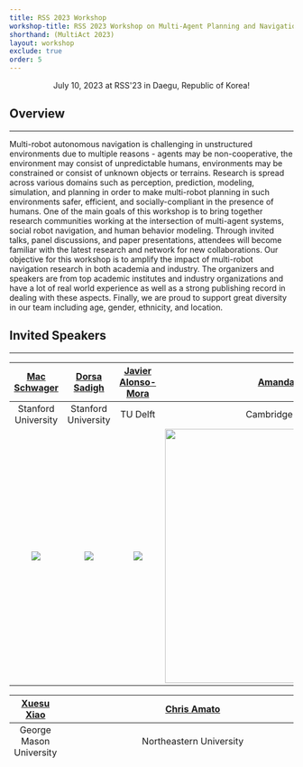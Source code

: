 ```yaml
---
title: RSS 2023 Workshop
workshop-title: RSS 2023 Workshop on Multi-Agent Planning and Navigation in Challenging Environments
shorthand: (MultiAct 2023)
layout: workshop
exclude: true
order: 5
---
```


<center> July 10, 2023 at RSS'23 in Daegu, Republic of Korea!</center>

Overview
--------  
***

Multi-robot autonomous navigation is challenging in unstructured environments due to multiple reasons - agents may be non-cooperative, the environment may consist of unpredictable humans, environments may be constrained or consist of unknown objects or terrains. Research is spread across various domains such as perception, prediction, modeling, simulation, and planning in order to make multi-robot planning in such environments safer, efficient, and socially-compliant in the presence of humans. One of the main goals of this workshop is to bring together research communities working at the intersection of multi-agent systems, social robot navigation, and human behavior modeling. Through invited talks, panel discussions, and paper presentations, attendees will become familiar with the latest research and network for new collaborations. Our objective for this workshop is to amplify the impact of multi-robot navigation research in both academia and industry. The organizers and speakers are from top academic institutes and industry organizations and have a lot of real world experience as well as a strong publishing record in dealing with these aspects. Finally, we are proud to support great diversity in our team including age, gender, ethnicity, and location.

<!-- 
[Tweets by BADUE22](https://twitter.com/BADUE22?ref_src=twsrc%5Etfw)

[](https://twitter.com/BADUE22?ref_src=twsrc%5Etfw)

Follow us on Twitter to stay updated ! -->

Invited Speakers
----------------
***

| [Mac Schwager](https://web.stanford.edu/~schwager/) | [Dorsa Sadigh](https://dorsa.fyi/) | [Javier Alonso-Mora](http://www.alonsomora.com/) | [Amanda Prorok](https://proroklab.org/wp/) |
| :--------------------: | :--------------------: | :--------------------: | :--------------------: |
| Stanford University    | Stanford University    | TU Delft           | Cambridge University    | 
| <img src="https://obj.umiacs.umd.edu/badue-accepted/rss/mac.png"> | <img src="https://obj.umiacs.umd.edu/badue-accepted/rss/dorsa.png"> | <img src="https://obj.umiacs.umd.edu/badue-accepted/rss/javier.png">  | <img src="https://obj.umiacs.umd.edu/badue-accepted/rss/amanda.png" width=450 height=450>| 



| [Xuesu Xiao](https://cs.gmu.edu/~xiao/) | [Chris Amato](https://www.ccs.neu.edu/home/camato/) | [Anca Dragan](https://people.eecs.berkeley.edu/~anca/) | [Matthew Gombolay](https://core-robotics.gatech.edu/) |
| :--------------------: | :--------------------: | :--------------------: | :--------------------: |
| George Mason University        | Northeastern University      | UC Berkeley    | Georgia Tech       |
| <img src="https://obj.umiacs.umd.edu/badue-accepted/rss/xuesu.png"> | <img src="https://obj.umiacs.umd.edu/badue-accepted/rss/chris.png" width=450 height=450> | <img src="https://obj.umiacs.umd.edu/badue-accepted/rss/anca.png" width=550 height=550> | <img src="https://drive.google.com/uc?export=view&id=1Is1s7Dju3ri7EpaHS-LgCl9JXQAzGKFX" width=650 height=6150> |


Call for Papers
---------------
***

We invite participants to submit either short (4+n) or long papers (8+n). We encourage the submission of early ideas, late-breaking results, position papers, or open research questions that are likely to generate interesting discussions. **Work published elsewhere is allowed.** Accepted papers will be presented in a poster session and selected papers as spotlight talks. All submitted contributions will go through a single blind review process.

  

Topics include, and are not limited to:
---------------
***

The specific goals of the workshop will be to discuss ideas around following topics:

* Perception in unstructured environments
* Mapping and localization
* Recognizing novel objects
* Multi-agent trajectory forecasting
* Multi-agent behavior prediction
* Human behavior modeling 
* Modeling human factors and interactions
* Coordination and competition among multiple autonomous agents
* Ad-hoc teamwork
* Non-Cooperative navigation
* Learning for multi-agent navigation
* Theory for multi-agent systems
* Autonomous racing
* Game-theoretic planning
* Multi-agent decision making 
* Reinforcement learning in autonomous driving
* ADAS and autonomous driving
* Off-road navigation


  

Submission
---------------
***

Submit here: [**CMT**](https://cmt3.research.microsoft.com/MultiAct2023/Submission/Index).


Important Dates
---------------
***

*   **Submission deadline:** June 01, 2023 (AoE) 
*   **Notification of acceptance:** June 14, 2023 (AoE)
*   **Camera Ready Submission:** Jun 21, 2023 (AoE)
*   **Workshop date:** July 10, 2023 


Program (subject to change)
---------------
***

| Time            | Event                             | Talk Title (TBA)|
| --------------- | --------------------------------- ||
| 9:00 - 9:15     | Introductory Remarks              ||
| 9:15 - 9:50     | [**Chris Amato**](https://www.ccs.neu.edu/home/camato/)                       |**Reinforcement Learning for Multi-Robot Coordination (and Navigation)**|
| 9:50 - 10:25    | [**Xuesu Xiao**](https://cs.gmu.edu/~xiao/)                        |**Learning Navigation in Challenging Environments**|
| 10:25 - 11:00   | Break                             ||
| 11:00 - 11:35   | [**Matthew Gombolay**](https://core-robotics.gatech.edu/)                  |**Assume a Spherical Human…Bovine Joke Appropriation from Physics for Guidance in HRI**|
| 11:35 - 12:10   | [**Anca Dragan**](https://people.eecs.berkeley.edu/~anca/)                       |**Robust human behavior models**|
| 12:10 - 13:40   | Lunch                             |Poster Session for spotlight talks|
| 13:40 - 14:25   | Spotlight Talks                   ||
| 14:25 - 15:00   | Mac Schwager                      ||
| 15:00 - 15:35   | [**Dorsa Sadigh**](https://dorsa.fyi/)                      ||
| 15:35 - 16:10   | [**Javier Alonso-Mora**](http://www.alonsomora.com/)                |**Motion planning among decision-making agents: modeling uncertainty and multi-agent interaction**|
| 16:10 - 16:45   | [**Amanda Prorok**](https://proroklab.org/wp/)                     |**How Robots Learn to Communicate to Cooperate**|
| 16:45 - 17:00   | Concluding Remarks                ||


  

Accepted Spotlight Papers
---------------
***

**Effective Tracking of Unknown Clustered Targets Using A Distributed Team of Mobile Robots**<br>
Jun Chen (King Abdullah University of Science and Technology), Philip Dames (Temple University, USA), Shinkyu Park (King Abdullah University of Science and Technology)

**Graph Attention Multi-Agent Fleet Autonomy for Advanced Air Mobility**<br>
Malintha Fernando (Indiana University), Martin Swany (Indiana University), Ransalu Senanayake (Stanford University), Heeyoul Choi (Indiana University)

**MIDGARD: A Simulation Platform for Autonomous Ground Robot Navigation in Unstructured Environments**<br>
Giuseppe Vecchio (University of Catania), Simone Palazzo (University of Catania), Dario Calogero Guastella (Università degli Studi di Catania), Ignacio Carlucho (University of Edinburgh), Stefano Albrecht (University of Edinburgh), Giovanni Muscato (University of Catania), Concetto Spampinato (University of Catania) 

**ST-CBS: Space-Time Conflict Based Search in Continuous Space for Multi-Agent Path Finding**<br>
Changjoo Nam (Sogang University), Joonyeol Sim (Sogang University) 

**iPLAN: Intent-Aware Planning in Heterogeneous Traffic via Distributed Multi-Agent Reinforcement Learning**<br>
Xiyang Wu (University of Maryland, College Park), Rohan Chandra (University of Texas at Austin), Tianrui Guan (University of Maryland, College Park), Amrit Singh Bedi (University of Maryland, College Park), Dinesh Manocha (University of Maryland, College Park)

  
Organizers
---------------
***

| [Rohan Chandra](http://rohanchandra30.github.io/) | [Negar Mehr](http://negar.web.illinois.edu/) | [Joydeep Biswas](https://www.joydeepb.com/) | [Peter Stone](https://www.cs.utexas.edu/~pstone/) |
| :--------------------: | :--------------------: | :--------------------: | :--------------------: |
| UT Austin     | UIUC     | UT Austin          | UT Austin     | 
| <img src="https://obj.umiacs.umd.edu/badue-accepted/rss/rohan.png" width=580 height=580> | <img src="https://obj.umiacs.umd.edu/badue-accepted/rss/negar.png"> | <img src="https://obj.umiacs.umd.edu/badue-accepted/rss/joydeep.png" width=580 height=580> | <img src="https://obj.umiacs.umd.edu/badue-accepted/rss/peter.png"> | 

<!-- # Multi-Agent Planning and Navigation in Challenging Environments

## Overview

Multi-robot autonomous navigation is challenging in unstructured environments due to multiple reasons - agents may be non-cooperative, the environment may consist of unpredictable humans, environments may be constrained or consist of unknown objects or terrains. Research is spread across various domains such as perception, prediction, modeling, simulation, and planning in order to make multi-robot planning in such environments safer, efficient, and socially-compliant in the presence of humans. One of the main goals of this workshop is to bring together research communities working at the intersection of multi-agent systems, social robot navigation, and human behavior modeling. Through invited talks, panel discussions, and paper presentations, attendees will become familiar with the latest research and network for new collaborations. Our objective for this workshop is to amplify the impact of multi-robot navigation research in both academia and industry. The organizers and speakers are from top academic institutes and industry organizations and have a lot of real world experience as well as a strong publishing record in dealing with these aspects. Finally, we are proud to support great diversity in our team including age, gender, ethnicity, and location.

## Date and Location

The workshop will be held on 10th or 14th July, 2023 in Daegu, Republic of Korea.

## Agenda

- [9 - 9:15] Introductory Remarks
- [9:15 - 9:50] Talk 1 - Mac Schwager
- [9:50 - 10:25] Talk 2 - Dorsa Sadigh
- [10:25 - 11:00] Break
- [11:00 - 11:35] Talk 3 - Javier Alonso-Mora 
- [11:35 - 12:15] Spotlight Talks
- [12:15 - 13:45] Lunch
- [13:45 - 14:25] Talk 4 - Amanda Prorok
- [14:25 - 15:00] Talk 5 - Xuesu Xiao
- [15:00 - 15:35] Talk 6 - Chris Amato
- [15:35 - 16:15] Talk 7 - Anca Dragan
- [16:15 - 16:50] Talk 8 - Dinesh Manocha
- [16:50 - 17:00] Concluding Remarks



## Speakers

- Mac Schwager
- Dorsa Sadigh
- Javier Alonso-Mora
- Amanda Prorok
- Xuesu Xiao
- Chris Amato
- Anca Dragan
- Dinesh Manocha


## Call for Papers

To be announced.

## Registration

The workshop fee is [insert fee]. To register, please [insert registration details].

## Contact

For more information or to ask questions, please contact us at [rchandra@utexas.edu]. -->
